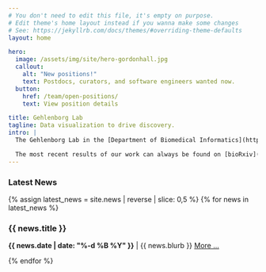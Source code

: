 ```yaml
---
# You don't need to edit this file, it's empty on purpose.
# Edit theme's home layout instead if you wanna make some changes
# See: https://jekyllrb.com/docs/themes/#overriding-theme-defaults
layout: home

hero:
  image: /assets/img/site/hero-gordonhall.jpg
  callout:
    alt: "New positions!"
    text: Postdocs, curators, and software engineers wanted now.
  button:
    href: /team/open-positions/
    text: View position details

title: Gehlenborg Lab
tagline: Data visualization to drive discovery.
intro: |
  The Gehlenborg Lab in the [Department of Biomedical Informatics](http://dbmi.hms.harvard.edu) at [Harvard Medical School](http://hms.harvard.edu) is a group of data scientists and software developers who are passionate about driving biomedical discovery by creating efficient and effective visual interfaces between analysts and data. We focus on the development of visual analysis tools for genomic and other biomedical data to address challenges in basic and applied research. We are particularly interested in applying our approaches in cancer genomics, epigenomics, and chromosome conformation studies.

  The most recent results of our work can always be found on [bioRxiv](http://biorxiv.org/search/author1%3ANils%2BGehlenborg), [arXiv](https://arxiv.org/search/?query=gehlenborg&searchtype=author&source=header) and on [GitHub](https://github.com/search?utf8=%E2%9C%93&q=topic%3Agehlenborglab&type=Repositories).
---
```


<div class="usa-grid-full">
  <div class="usa-width-one-third">
  <h3>Latest News</h3>
  </div>
  <div class="usa-width-two-thirds">
  {% assign latest_news = site.news | reverse | slice: 0,5 %}
  {% for news in latest_news %}
    <h3>{{ news.title }}</h3>
      <p>
        <b>{{ news.date | date: "%-d %B %Y" }}</b> |
        {{ news.blurb }} <a href="{{news.url}}">More ...</a>
      </p>
  {% endfor %}
  </div>
</div>
